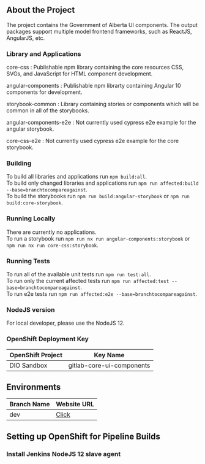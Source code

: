 ## About the Project

The project contains the Government of Alberta UI components. The output packages support multiple model frontend frameworks, such as ReactJS, AngularJS, etc.

### Library and Applications

core-css
: Publishable npm library containing the core resources CSS, SVGs, and JavaScript for HTML component development.

angular-components
: Publishable npm librarty containing Angular 10 components for development.

storybook-common
: Library containing stories or components which will be common in all of the storybooks.

angular-components-e2e
: Not currently used cypress e2e example for the angular storybook.

core-css-e2e
: Not currently used cypress e2e example for the core storybook.

### Building

To build all libraries and applications run `npm build:all`.  
To build only changed libraries and applications run `npm run affected:build --base=branchtocompareagainst`.  
To build the storybooks run `npm run build:angular-storybook` or `npm run build:core-storybook`.  

### Running Locally

There are currently no applications.  
To run a storybook run `npm run nx run angular-components:storybook` or `npm run nx run core-css:storybook`.

### Running Tests

To run all of the available unit tests run `npm run test:all`.  
To run only the current affected tests run `npm run affected:test --base=branchtocompareagainst`.  
To run e2e tests run `npm run affected:e2e --base=branchtocompareagainst`.  

### NodeJS version

For local developer, please use the NodeJS 12.

### OpenShift Deployment Key

| OpenShift Project | Key Name                  |
| ----------------- | ------------------------- |
| DIO Sandbox       | gitlab-core-ui-components |

## Environments

| Branch Name | Website URL                                            |
| ----------- | ------------------------------------------------------ |
| dev         | [Click](https://ui-components-dio-dev.os99.gov.ab.ca/) |

## Setting up OpenShift for Pipeline Builds

### Install Jenkins NodeJS 12 slave agent
